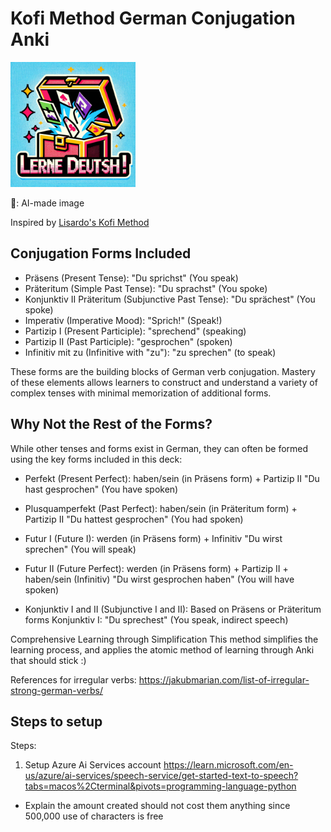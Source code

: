 # Kofi Method German Conjugation Anki

<img src="logo/kofi-logo.png" width="200" height="200">

🤖: AI-made image

Inspired by [Lisardo's Kofi Method](https://www.asiteaboutnothing.net/w_ultimate_italian_conjugation.html#:~:text=What%20is%20the%20KOFI%20Method,to%20formally%20study%20the%20language)

## Conjugation Forms Included

- Präsens (Present Tense): "Du sprichst" (You speak)
- Präteritum (Simple Past Tense): "Du sprachst" (You spoke)
- Konjunktiv II Präteritum (Subjunctive Past Tense): "Du sprächest" (You spoke)
- Imperativ (Imperative Mood): "Sprich!" (Speak!)
- Partizip I (Present Participle): "sprechend" (speaking)
- Partizip II (Past Participle): "gesprochen" (spoken)
- Infinitiv mit zu (Infinitive with "zu"): "zu sprechen" (to speak)

These forms are the building blocks of German verb conjugation. Mastery of these elements allows learners to construct and understand a variety of complex tenses with minimal memorization of additional forms.

## Why Not the Rest of the Forms?

While other tenses and forms exist in German, they can often be formed using the key forms included in this deck:

- Perfekt (Present Perfect): haben/sein (in Präsens form) + Partizip II
  "Du hast gesprochen" (You have spoken)

- Plusquamperfekt (Past Perfect): haben/sein (in Präteritum form) + Partizip II
  "Du hattest gesprochen" (You had spoken)

- Futur I (Future I): werden (in Präsens form) + Infinitiv
  "Du wirst sprechen" (You will speak)

- Futur II (Future Perfect): werden (in Präsens form) + Partizip II + haben/sein (Infinitiv)
  "Du wirst gesprochen haben" (You will have spoken)

- Konjunktiv I and II (Subjunctive I and II): Based on Präsens or Präteritum forms
  Konjunktiv I: "Du sprechest" (You speak, indirect speech)

Comprehensive Learning through Simplification
This method simplifies the learning process, and applies the atomic method of learning through Anki that should stick :)

References for irregular verbs:
https://jakubmarian.com/list-of-irregular-strong-german-verbs/

## Steps to setup

Steps:

1. Setup Azure Ai Services account https://learn.microsoft.com/en-us/azure/ai-services/speech-service/get-started-text-to-speech?tabs=macos%2Cterminal&pivots=programming-language-python

- Explain the amount created should not cost them anything since 500,000 use of characters is free
